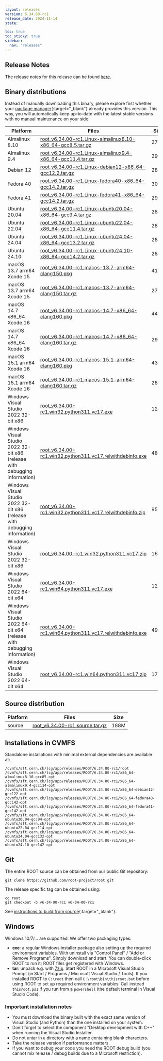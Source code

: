 ```yaml
---
layout: releases
version: 6.34.00-rc1
release_date: 2024-11-14
state:

toc: true
toc_sticky: true
sidebar:
  nav: "releases"
---
```



## Release Notes

The release notes for this release can be found [here](https://root.cern/doc/v634/release-notes.html#release-6.34.00).

## Binary distributions

Instead of manually downloading this binary, please explore first whether your [package manager](../../install/#install-via-a-package-manager){:target="\_blank"} already provides this version.
This way, you will automatically keep up-to-date with the latest stable versions with no manual maintenance on your side.

| Platform       | Files | Size |
|-----------|-------|-----|
| Almalinux 8.10 | [root_v6.34.00-rc1.Linux-almalinux8.10-x86_64-gcc8.5.tar.gz](https://root.cern/download/root_v6.34.00-rc1.Linux-almalinux8.10-x86_64-gcc8.5.tar.gz) | 278M |
| Almalinux 9.4 | [root_v6.34.00-rc1.Linux-almalinux9.4-x86_64-gcc11.4.tar.gz](https://root.cern/download/root_v6.34.00-rc1.Linux-almalinux9.4-x86_64-gcc11.4.tar.gz) | 297M |
| Debian 12 | [root_v6.34.00-rc1.Linux-debian12-x86_64-gcc12.2.tar.gz](https://root.cern/download/root_v6.34.00-rc1.Linux-debian12-x86_64-gcc12.2.tar.gz) | 284M |
| Fedora 40 | [root_v6.34.00-rc1.Linux-fedora40-x86_64-gcc14.2.tar.gz](https://root.cern/download/root_v6.34.00-rc1.Linux-fedora40-x86_64-gcc14.2.tar.gz) | 304M |
| Fedora 41 | [root_v6.34.00-rc1.Linux-fedora41-x86_64-gcc14.2.tar.gz](https://root.cern/download/root_v6.34.00-rc1.Linux-fedora41-x86_64-gcc14.2.tar.gz) | 294M |
| Ubuntu 20.04 | [root_v6.34.00-rc1.Linux-ubuntu20.04-x86_64-gcc9.4.tar.gz](https://root.cern/download/root_v6.34.00-rc1.Linux-ubuntu20.04-x86_64-gcc9.4.tar.gz) | 288M |
| Ubuntu 22.04 | [root_v6.34.00-rc1.Linux-ubuntu22.04-x86_64-gcc11.4.tar.gz](https://root.cern/download/root_v6.34.00-rc1.Linux-ubuntu22.04-x86_64-gcc11.4.tar.gz) | 287M |
| Ubuntu 24.04 | [root_v6.34.00-rc1.Linux-ubuntu24.04-x86_64-gcc13.2.tar.gz](https://root.cern/download/root_v6.34.00-rc1.Linux-ubuntu24.04-x86_64-gcc13.2.tar.gz) | 285M |
| Ubuntu 24.10 | [root_v6.34.00-rc1.Linux-ubuntu24.10-x86_64-gcc14.2.tar.gz](https://root.cern/download/root_v6.34.00-rc1.Linux-ubuntu24.10-x86_64-gcc14.2.tar.gz) | 287M |
| macOS 13.7 arm64 Xcode 15 | [root_v6.34.00-rc1.macos-13.7-arm64-clang150.pkg](https://root.cern/download/root_v6.34.00-rc1.macos-13.7-arm64-clang150.pkg) | 414M |
| macOS 13.7 arm64 Xcode 15 | [root_v6.34.00-rc1.macos-13.7-arm64-clang150.tar.gz](https://root.cern/download/root_v6.34.00-rc1.macos-13.7-arm64-clang150.tar.gz) | 271M |
| macOS 14.7 x86_64 Xcode 16 | [root_v6.34.00-rc1.macos-14.7-x86_64-clang160.pkg](https://root.cern/download/root_v6.34.00-rc1.macos-14.7-x86_64-clang160.pkg) | 445M |
| macOS 14.7 x86_64 Xcode 16 | [root_v6.34.00-rc1.macos-14.7-x86_64-clang160.tar.gz](https://root.cern/download/root_v6.34.00-rc1.macos-14.7-x86_64-clang160.tar.gz) | 293M |
| macOS 15.1 arm64 Xcode 16 | [root_v6.34.00-rc1.macos-15.1-arm64-clang160.pkg](https://root.cern/download/root_v6.34.00-rc1.macos-15.1-arm64-clang160.pkg) | 434M |
| macOS 15.1 arm64 Xcode 16 | [root_v6.34.00-rc1.macos-15.1-arm64-clang160.tar.gz](https://root.cern/download/root_v6.34.00-rc1.macos-15.1-arm64-clang160.tar.gz) | 284M |
| Windows Visual Studio 2022 32-bit x86 | [root_v6.34.00-rc1.win32.python311.vc17.exe](https://root.cern/download/root_v6.34.00-rc1.win32.python311.vc17.exe) | 122M |
| Windows Visual Studio 2022 32-bit x86 (release with debugging information) | [root_v6.34.00-rc1.win32.python311.vc17.relwithdebinfo.exe](https://root.cern/download/root_v6.34.00-rc1.win32.python311.vc17.relwithdebinfo.exe) | 484M |
| Windows Visual Studio 2022 32-bit x86 (release with debugging information) | [root_v6.34.00-rc1.win32.python311.vc17.relwithdebinfo.zip](https://root.cern/download/root_v6.34.00-rc1.win32.python311.vc17.relwithdebinfo.zip) | 954M |
| Windows Visual Studio 2022 32-bit x86 | [root_v6.34.00-rc1.win32.python311.vc17.zip](https://root.cern/download/root_v6.34.00-rc1.win32.python311.vc17.zip) | 166M |
| Windows Visual Studio 2022 64-bit x64 | [root_v6.34.00-rc1.win64.python311.vc17.exe](https://root.cern/download/root_v6.34.00-rc1.win64.python311.vc17.exe) | 126M |
| Windows Visual Studio 2022 64-bit x64 (release with debugging information) | [root_v6.34.00-rc1.win64.python311.vc17.relwithdebinfo.exe](https://root.cern/download/root_v6.34.00-rc1.win64.python311.vc17.relwithdebinfo.exe) | 497M |
| Windows Visual Studio 2022 64-bit x64 | [root_v6.34.00-rc1.win64.python311.vc17.zip](https://root.cern/download/root_v6.34.00-rc1.win64.python311.vc17.zip) | 173M |

## Source distribution

| Platform       | Files | Size |
|-----------|-------|-----|
| source | [root_v6.34.00-rc1.source.tar.gz](https://root.cern/download/root_v6.34.00-rc1.source.tar.gz) | 188M |


## Installations in CVMFS

Standalone installations with minimal external dependencies are available at:
~~~
/cvmfs/sft.cern.ch/lcg/app/releases/ROOT/6.34.00-rc1/root
/cvmfs/sft.cern.ch/lcg/app/releases/ROOT/6.34.00-rc1/x86_64-almalinux8.10-gcc85-opt
/cvmfs/sft.cern.ch/lcg/app/releases/ROOT/6.34.00-rc1/x86_64-almalinux9.4-gcc114-opt
/cvmfs/sft.cern.ch/lcg/app/releases/ROOT/6.34.00-rc1/x86_64-debian12-gcc122-opt
/cvmfs/sft.cern.ch/lcg/app/releases/ROOT/6.34.00-rc1/x86_64-fedora40-gcc142-opt
/cvmfs/sft.cern.ch/lcg/app/releases/ROOT/6.34.00-rc1/x86_64-fedora41-gcc142-opt
/cvmfs/sft.cern.ch/lcg/app/releases/ROOT/6.34.00-rc1/x86_64-ubuntu20.04-gcc94-opt
/cvmfs/sft.cern.ch/lcg/app/releases/ROOT/6.34.00-rc1/x86_64-ubuntu22.04-gcc114-opt
/cvmfs/sft.cern.ch/lcg/app/releases/ROOT/6.34.00-rc1/x86_64-ubuntu24.04-gcc132-opt
/cvmfs/sft.cern.ch/lcg/app/releases/ROOT/6.34.00-rc1/x86_64-ubuntu24.10-gcc142-opt
~~~


## Git

The entire ROOT source can be obtained from our public Git repository:

~~~
git clone https://github.com/root-project/root.git
~~~
The release specific tag can be obtained using:
~~~
cd root
git checkout -b v6-34-00-rc1 v6-34-00-rc1
~~~

See [instructions to build from source](../../install/#build-from-source){:target="\_blank"}.

## Windows

Windows 10/7/... are supported. We offer two packaging types:

 * **exe**: a regular Windows installer package also setting up the required environment variables. With uninstall via "Control Panel" / "Add or Remove Programs". Simply download and start. You can double-click ROOT to run it; ROOT files get registered with Windows.
 * **tar**: unpack e.g. with [7zip](https://www.7-zip.org). Start ROOT in a Microsoft Visual Studio Prompt (in Start / Programs / Microsoft Visual Studio / Tools). If you installed ROOT to `C:\root` then call `C:\root\bin\thisroot.bat` before using ROOT to set up required environment variables. Call instead `thisroot.ps1` if you run from a `powershell` (the default terminal in Visual Studio Code).

### Important installation notes

 * You must download the binary built with the exact same version of Visual Studio (and Python) than the one installed on your system.
 * Don't forget to select the component “Desktop development with C++" when running the Visual Studio Installer.
 * Do not untar in a directory with a name containing blank characters.
 * Take the release version if performance matters.
 * If you want to debug your code you need the ROOT debug build (you cannot mix release / debug builds due to a Microsoft restriction).
